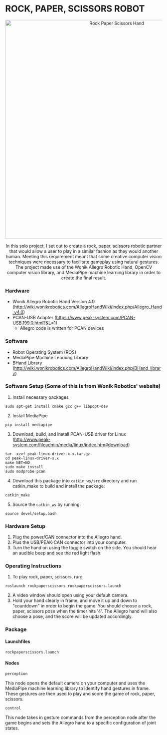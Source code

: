 # ROCK, PAPER, SCISSORS ROBOT
  
<p align="center">
  <img src="https://user-images.githubusercontent.com/62906322/158316359-afae747c-502e-4fc8-93f2-b7ab63d12bdf.png" alt="Rock Paper Scissors Hand" width="700"/>
</p>

<p align="center">
In this solo project, I set out to create a rock, paper, scissors robotic partner that would allow a user to play in a similar fashion as they would another human. Meeting this requirement meant that some creative computer vision techniques were necessary to facilitate gameplay using natural gestures. The project made use of the Wonik Allegro Robotic Hand, OpenCV computer vision library, and MediaPipe machine learning library in order to create the final result.
</p>

### Hardware
* Wonik Allegro Robotic Hand Version 4.0 (http://wiki.wonikrobotics.com/AllegroHandWiki/index.php/Allegro_Hand_v4.0)
* PCAN-USB Adapter (https://www.peak-system.com/PCAN-USB.199.0.html?&L=1)
  * Allegro code is written for PCAN devices 

### Software
* Robot Operating System (ROS)
* MediaPipe Machine Learning Library
* BHand Library (http://wiki.wonikrobotics.com/AllegroHandWiki/index.php/BHand_library)

### Software Setup (Some of this is from Wonik Robotics' website)
1. Install necessary packages
```
sudo apt-get install cmake gcc g++ libpopt-dev
```
2. Install MediaPipe
```
pip install mediapipe
```
3. Download, build, and install PCAN-USB driver for Linux (http://www.peak-system.com/fileadmin/media/linux/index.htm#download)
```
tar -xzvf peak-linux-driver-x.x.tar.gz
cd peak-linux-driver-x.x
make NET=NO
sudo make install
sudo modprobe pcan
```
4. Download this package into `catkin_ws/src` directory and run catkin_make to build and install the package:
```
catkin_make
```
5. Source the `catkin_ws` by running: 
```
source devel/setup.bash
```

### Hardware Setup
1. Plug the power/CAN connector into the Allegro hand.
2. Plus the USB/PEAK-CAN connector into your computer.
3. Turn the hand on using the toggle switch on the side. You should hear an audible beep and see the red light flash.

### Operating Instructions
1. To play rock, paper, scissors, run:
```
roslaunch rockpaperscissors rockpaperscissors.launch
```
2. A video window should open using your default camera.
3. Hold your hand clearly in frame, and move it up and down to "countdown" in order to begin the game. You should choose a rock, paper, scissors pose when the timer hits '4'. The Allegro hand will also choose a pose, and the score will be updated accordingly.

### Package
#### Launchfiles
`rockpaperscissors.launch`
#### Nodes
`perception`

This node opens the default camera on your computer and uses the MediaPipe machine learning library to identify hand gestures in frame. These gestures are then used to play and score the game of rock, paper, scissors.

`control`

This node takes in gesture commands from the perception node after the game begins and sets the Allegro hand to a specific configuration of joint states.
